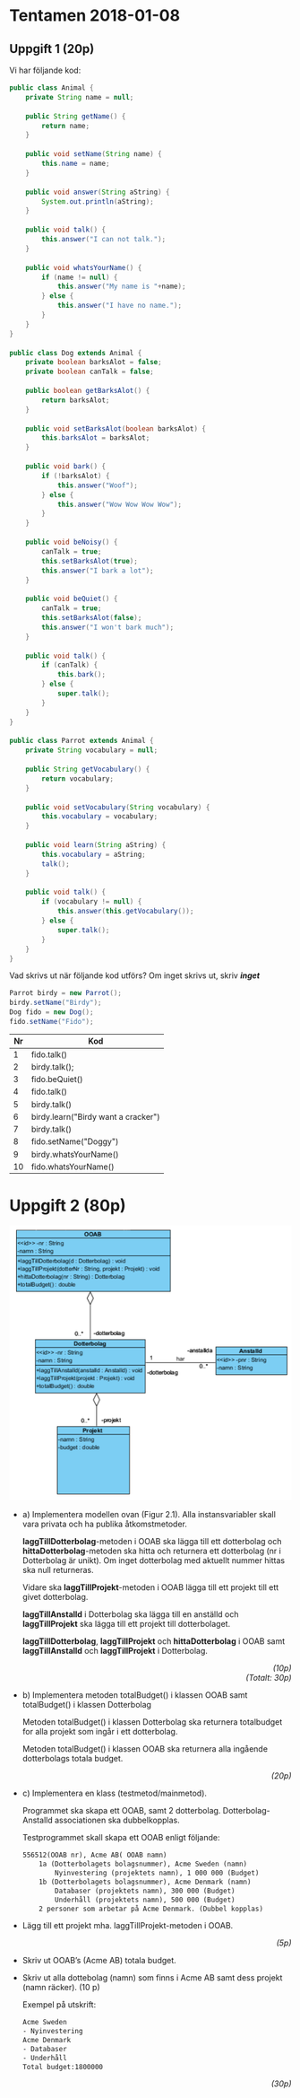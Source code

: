 # Tentamen 2018-01-08

## Uppgift 1 (20p)
Vi har följande kod:

```java
public class Animal {
    private String name = null;

    public String getName() {
        return name;
    }

    public void setName(String name) {
        this.name = name;
    }

    public void answer(String aString) {
        System.out.println(aString);
    }

    public void talk() {
        this.answer("I can not talk.");
    }
    
    public void whatsYourName() {
        if (name != null) {
            this.answer("My name is "+name);
        } else {
            this.answer("I have no name.");
        }
    }
}

public class Dog extends Animal {
    private boolean barksAlot = false;
    private boolean canTalk = false;

    public boolean getBarksAlot() {
        return barksAlot;
    }

    public void setBarksAlot(boolean barksAlot) {
        this.barksAlot = barksAlot;
    }

    public void bark() {
        if (!barksAlot) {
            this.answer("Woof");
        } else {
            this.answer("Wow Wow Wow Wow");
        }
    }

    public void beNoisy() {
        canTalk = true;
        this.setBarksAlot(true);
        this.answer("I bark a lot");
    }

    public void beQuiet() {
        canTalk = true;
        this.setBarksAlot(false);
        this.answer("I won't bark much");
    }

    public void talk() {
        if (canTalk) {
            this.bark();
        } else {
            super.talk();
        }
    }
}

public class Parrot extends Animal {
    private String vocabulary = null;

    public String getVocabulary() {
        return vocabulary;
    }

    public void setVocabulary(String vocabulary) {
        this.vocabulary = vocabulary;
    }

    public void learn(String aString) {
        this.vocabulary = aString;
        talk(); 
    }

    public void talk() {
        if (vocabulary != null) {
            this.answer(this.getVocabulary());
        } else {
            super.talk();
        }
    }
}
```

Vad skrivs ut när följande kod utförs?
Om inget skrivs ut, skriv ***inget***

```java
Parrot birdy = new Parrot(); 
birdy.setName("Birdy");
Dog fido = new Dog(); 
fido.setName("Fido");
```

| Nr | Kod                                 |
|----|-------------------------------------|
|  1 | fido.talk()                         |
|  2 | birdy.talk();                       |
|  3 | fido.beQuiet()                      |
|  4 | fido.talk()                         |
|  5 | birdy.talk()                        |
|  6 | birdy.learn("Birdy want a cracker") |
|  7 | birdy.talk()                        |
|  8 | fido.setName("Doggy")               |
|  9 | birdy.whatsYourName()               |
| 10 | fido.whatsYourName()                |
 
 # Uppgift 2 (80p)

![](images/2018-01-08&#32;-&#32;Figure&#32;2.1.png)

* a) Implementera modellen ovan (Figur 2.1). Alla instansvariabler skall vara privata och ha
publika åtkomstmetoder. 

    **laggTillDotterbolag**-metoden i OOAB ska lägga till ett dotterbolag och
**hittaDotterbolag**-metoden ska hitta och returnera ett dotterbolag (nr i Dotterbolag är unikt). Om
inget dotterbolag med aktuellt nummer hittas ska null returneras.

    Vidare ska **laggTillProjekt**-metoden i OOAB lägga till ett projekt till ett givet dotterbolag.

    **laggTillAnstalld** i Dotterbolag ska lägga till en anställd och **laggTillProjekt** ska lägga till ett projekt
till dotterbolaget.

    **laggTillDotterbolag**, **laggTillProjekt** och **hittaDotterbolag** i OOAB samt **laggTillAnstalld** och
**laggTillProjekt** i Dotterbolag.

    <div style="text-align: right; font-style: italic">(10p)</div>
    <div style="text-align: right; font-style: italic">(Totalt: 30p)</div>

* b) Implementera metoden totalBudget() i klassen OOAB samt totalBudget() i klassen Dotterbolag

    Metoden totalBudget() i klassen Dotterbolag ska returnera totalbudget for alla projekt som ingår i ett dotterbolag.

    Metoden totalBudget() i klassen OOAB ska returnera alla ingående dotterbolags totala budget. 

<div style="text-align: right; font-style: italic">(20p)</div>

* c) Implementera en klass (testmetod/mainmetod).

    Programmet ska skapa ett OOAB, samt 2 dotterbolag.
    Dotterbolag-Anstalld associationen ska dubbelkopplas.

    Testprogrammet skall skapa ett OOAB enligt följande:

    ```
    556512(OOAB nr), Acme AB( OOAB namn)
        1a (Dotterbolagets bolagsnummer), Acme Sweden (namn)
            Nyinvestering (projektets namn), 1 000 000 (Budget)
        1b (Dotterbolagets bolagsnummer), Acme Denmark (namn)
            Databaser (projektets namn), 300 000 (Budget)
            Underhåll (projektets namn), 500 000 (Budget)
        2 personer som arbetar på Acme Denmark. (Dubbel kopplas)
    ```

- Lägg till ett projekt mha. laggTillProjekt-metoden i OOAB.
 <div style="text-align: right; font-style: italic">(5p)</div>

- Skriv ut OOAB’s (Acme AB) totala budget.
- Skriv ut alla dottebolag (namn) som finns i Acme AB samt dess projekt (namn räcker). (10 p)

    Exempel på utskrift:

    ```
    Acme Sweden
    - Nyinvestering
    Acme Denmark
    - Databaser
    - Underhåll
    Total budget:1800000
    ```

 <div style="text-align: right; font-style: italic">(30p)</div>